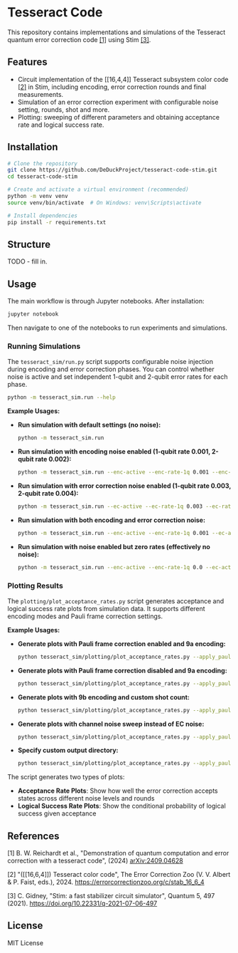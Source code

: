 # Tesseract Code

This repository contains implementations and simulations of the Tesseract quantum error correction code [[1]](#references) using Stim [[3]](#references).

## Features

- Circuit implementation of the [[16,4,4]] Tesseract subsystem color code [[2]](#references) in Stim, including encoding, error correction rounds and final measurements.
- Simulation of an error correction experiment with configurable noise setting, rounds, shot and more.
- Plotting: sweeping of different parameters and obtaining acceptance rate and logical success rate.

## Installation

```bash
# Clone the repository
git clone https://github.com/DeDuckProject/tesseract-code-stim.git
cd tesseract-code-stim

# Create and activate a virtual environment (recommended)
python -m venv venv
source venv/bin/activate  # On Windows: venv\Scripts\activate

# Install dependencies
pip install -r requirements.txt
```

## Structure

TODO - fill in.

## Usage

The main workflow is through Jupyter notebooks. After installation:

```bash
jupyter notebook
```

Then navigate to one of the notebooks to run experiments and simulations.

### Running Simulations

The `tesseract_sim/run.py` script supports configurable noise injection during encoding and error correction phases. You can control whether noise is active and set independent 1-qubit and 2-qubit error rates for each phase.

```bash
python -m tesseract_sim.run --help
```

**Example Usages:**

*   **Run simulation with default settings (no noise):**
    ```bash
    python -m tesseract_sim.run
    ```

*   **Run simulation with encoding noise enabled (1-qubit rate 0.001, 2-qubit rate 0.002):**
    ```bash
    python -m tesseract_sim.run --enc-active --enc-rate-1q 0.001 --enc-rate-2q 0.002
    ```

*   **Run simulation with error correction noise enabled (1-qubit rate 0.003, 2-qubit rate 0.004):**
    ```bash
    python -m tesseract_sim.run --ec-active --ec-rate-1q 0.003 --ec-rate-2q 0.004
    ```

*   **Run simulation with both encoding and error correction noise:**
    ```bash
    python -m tesseract_sim.run --enc-active --enc-rate-1q 0.001 --ec-active --ec-rate-1q 0.003 --rounds 5 --shots 5000
    ```

*   **Run simulation with noise enabled but zero rates (effectively no noise):**
    ```bash
    python -m tesseract_sim.run --enc-active --enc-rate-1q 0.0 --ec-active --ec-rate-1q 0.0
    ```

### Plotting Results

The `plotting/plot_acceptance_rates.py` script generates acceptance and logical success rate plots from simulation data. It supports different encoding modes and Pauli frame correction settings.

**Example Usages:**

*   **Generate plots with Pauli frame correction enabled and 9a encoding:**
    ```bash
    python tesseract_sim/plotting/plot_acceptance_rates.py --apply_pauli_frame true --encoding-mode 9a
    ```

*   **Generate plots with Pauli frame correction disabled and 9a encoding:**
    ```bash
    python tesseract_sim/plotting/plot_acceptance_rates.py --apply_pauli_frame false --encoding-mode 9a
    ```

*   **Generate plots with 9b encoding and custom shot count:**
    ```bash
    python tesseract_sim/plotting/plot_acceptance_rates.py --apply_pauli_frame true --encoding-mode 9b --shots 5000
    ```

*   **Generate plots with channel noise sweep instead of EC noise:**
    ```bash
    python tesseract_sim/plotting/plot_acceptance_rates.py --apply_pauli_frame true --encoding-mode 9a --sweep-channel-noise
    ```

*   **Specify custom output directory:**
    ```bash
    python tesseract_sim/plotting/plot_acceptance_rates.py --apply_pauli_frame true --encoding-mode 9a --out-dir ./custom_plots
    ```

The script generates two types of plots:
- **Acceptance Rate Plots**: Show how well the error correction accepts states across different noise levels and rounds
- **Logical Success Rate Plots**: Show the conditional probability of logical success given acceptance

## References

[1] B. W. Reichardt et al., "Demonstration of quantum computation and error correction with a tesseract code", (2024) [arXiv:2409.04628](https://arxiv.org/abs/2409.04628)

[2] "\([[16,6,4]]\) Tesseract color code", The Error Correction Zoo (V. V. Albert & P. Faist, eds.), 2024. https://errorcorrectionzoo.org/c/stab_16_6_4

[3] C. Gidney, "Stim: a fast stabilizer circuit simulator", Quantum 5, 497 (2021). https://doi.org/10.22331/q-2021-07-06-497

## License

MIT License 